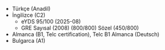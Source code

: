 - Türkçe (Anadil)
- İngilizce (C2)
	* eYDS 95/100 (2025-08) 
	* GRE Sayısal (2008) (800/800) Sözel (450/800)
- Almanca (B1, Telc certification), Telc B1 Almanca (Deutsch) 
- Bulgarca (A1)
